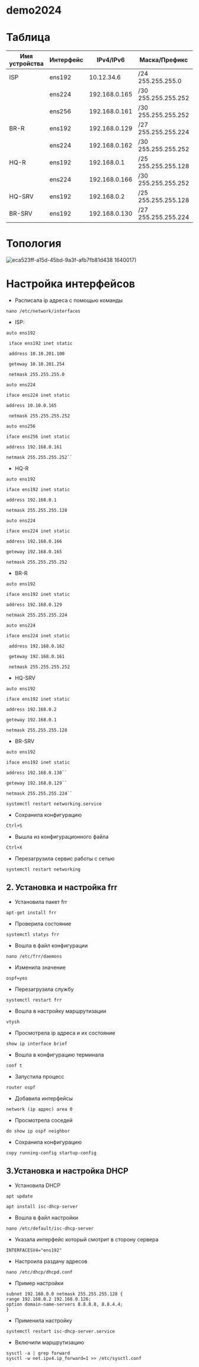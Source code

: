 # demo2024
# Таблица
| Имя устройства | Интерфейс | IPv4/IPv6 | Маска/Префикс | Шлюз |
| ----------- | ----------- | ----------- | ------------ | ----- |
| ISP         | ens192         | 10.12.34.6 | /24 255.255.255.0 | 10.10.201.254  |
|           | ens224         | 192.168.0.165 | /30 255.255.255.252 |          |
|           |  ens256|  192.168.0.161 | /30 255.255.255.252 |        |
| BR-R        |  ens192        | 192.168.0.129 | /27 255.255.255.224 |     |  
|           |  ens224        | 192.168.0.162 | /30 255.255.255.252 |192.168.0.161 |
| HQ-R        | ens192         | 192.168.0.1 | /25 255.255.255.128 |        |
|        |    ens224      | 192.168.0.166 | /30 255.255.255.252 |192.168.0.165 |
| HQ-SRV      |  ens192      | 192.168.0.2|   /25 255.255.255.128     | 192.168.0.1 |
| BR-SRV      |     ens192   |192.168.0.130 |  /27 255.255.255.224 | 192.168.0.129 |

# Топология
![eca523ff-a15d-45bd-9a3f-afb7fb81d438](https://github.com/cotastrophine/demo2024/assets/148868116/c5ae32a9-a995-4bf7-9e46-b6b17f77c55c)
1640017)
# Настройка интерфейсов
* Расписала ip адреса с помощью команды

`` nano /etc/network/interfaces ``
* ISP:

```
auto ens192 
  
 iface ens192 inet static 
 
 address 10.10.201.100
 
 geteway 10.10.201.254
 
 netmask 255.255.255.0
```

```
auto ens224 

iface ens224 inet static 
 
address 10.10.0.165
 
 netmask 255.255.255.252
```

```
auto ens256 

iface ens256 inet static 
 
address 192.168.0.161
 
netmask 255.255.255.252``
```
* HQ-R

```
auto ens192 
  
iface ens192 inet static 
 
address 192.168.0.1
 
netmask 255.255.255.128
```


```
auto ens224 
  
iface ens224 inet static 
 
address 192.168.0.166
 
geteway 192.168.0.165
 
netmask 255.255.255.252
```

* BR-R

```
auto ens192 
  
iface ens192 inet static 
 
address 192.168.0.129
 
netmask 255.255.255.224
```

```
auto ens224 
  
iface ens224 inet static

 address 192.168.0.162

 geteway 192.168.0.161
 
 netmask 255.255.255.252
 ```

* HQ-SRV

```
auto ens192 
  
iface ens192 inet static 
 
address 192.168.0.2

geteway 192.168.0.1
 
netmask 255.255.255.128
```

* BR-SRV

```
auto ens192 
  
iface ens192 inet static 
 
address 192.168.0.130``

geteway 192.168.0.129``
 
netmask 255.255.255.224``

systemctl restart networking.service
```

* Сохранила конфигурацию
```
Ctrl+S
```
* Вышла из конфигурационного файла
```
Ctrl+X
```
* Перезагрузила сервис работы с сетью
```
systemctl restart networking
```
## 2. Установка и настройка frr
* Установила пакет frr
```
apt-get install frr
```
* Проверила состояние
```
systemctl statys frr
```
* Вошла в файл конфигурации
```
nano /etc/frr/daemons
```
* Изменила значение 
```
ospf=yes
```
* Перезагрузила службу 
```
systemctl restart frr
```
* Вошла в настройку маршрутизации 
```
vtysh
```
* Просмотрела ip адреса и их состояние
```
show ip interface brief
```
* Вошла в конфигурацию терминала 
```
conf t
```
* Запустила процесс 
```
router ospf
```
* Добавила интерфейсы 
```
network (ip адрес) area 0
```
* Просмотрела соседей  
```
do show ip ospf neighbor
```
* Сохранила конфигурацию  
```
copy running-config startup-config
```

## 3.Установка и настройка DHCP
* Установила DHCP
```
apt update
``` 
```
apt install isc-dhcp-server
```
* Вошла в файл настройки
```
nano /etc/default/isc-dhcp-server
```
* Указала интерфейс который смотрит в сторону сервера
```
INTERFACESV4="ens192"
```
* Настроила раздачу адресов
```
nano /etc/dhcp/dhcpd.conf
```
* Пример настройки
```
subnet 192.168.0.0 netmask 255.255.255.128 {
range 192.168.0.2 192.168.0.126;
option domain-name-servers 8.8.8.8, 8.8.4.4;
}
```
* Применила настройку 
```
systemctl restart isc-dhcp-server.service
```
* Включили маршрутизацию 

```
sysctl -a | grep forward 
sysctl -w net.ipv4.ip_forward=1 >> /etc/sysctl.conf
```







 
